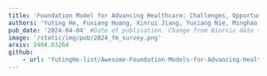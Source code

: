 ```yaml
---
title: 'Foundation Model for Advancing Healthcare: Challenges, Opportunities and Future Directions'
authors: 'Yuting He, Fuxiang Huang, Xinrui Jiang, Yuxiang Nie, Minghao Wang, Jiguang Wang, Hao Chen#'
pub_date: '2024-04-04' #Date of publication. Change from Biorxiv date to Journal date once accepted
image: '/static/img/pub/2024_fm_survey.png'
arxiv: 2404.03264
github:
    - url: 'YutingHe-list/Awesome-Foundation-Models-for-Advancing-Healthcare'
---
```

